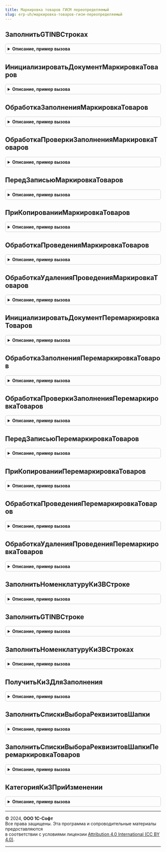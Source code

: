 ```yaml
---
title: Маркировка товаров ГИСМ переопределяемый
slug: erp-uh/маркировка-товаров-гисм-переопределяемый
---
```



## ЗаполнитьGTINВСтроках
<details style="margin: 1em 0; padding: 0.5em; border: 1px solid #ccc; border-radius: 6px;">

<summary style="font-weight: bold; cursor: pointer;">Описание, пример вызова</summary>

```bsl

// Заполняет GTINВСтроках
//
// Параметры:
//  ДокументОбъект - ДокументОбъект - Документ для заполнения GTIN.
Процедура ЗаполнитьGTINВСтроках(ДокументОбъект) Экспорт
```

Пример вызова
```bsl
МаркировкаТоваровГИСМПереопределяемый.ЗаполнитьGTINВСтроках(ДокументОбъект) 
```
</details>

## ИнициализироватьДокументМаркировкаТоваров
<details style="margin: 1em 0; padding: 0.5em; border: 1px solid #ccc; border-radius: 6px;">

<summary style="font-weight: bold; cursor: pointer;">Описание, пример вызова</summary>

```bsl

// Инициализировать документ
//
// Параметры:
//  ДокументОбъект   - ДокументОбъект - обрабатываемый документ.
//  ДанныеЗаполнения - Структура - данные заполнения.
Процедура ИнициализироватьДокументМаркировкаТоваров(ДокументОбъект, ДанныеЗаполнения = Неопределено) Экспорт
```

Пример вызова
```bsl
МаркировкаТоваровГИСМПереопределяемый.ИнициализироватьДокументМаркировкаТоваров(ДокументОбъект, ДанныеЗаполнения);
```
</details>

## ОбработкаЗаполненияМаркировкаТоваров
<details style="margin: 1em 0; padding: 0.5em; border: 1px solid #ccc; border-radius: 6px;">

<summary style="font-weight: bold; cursor: pointer;">Описание, пример вызова</summary>

```bsl

// Обработка заполнения маркировка товаров
//
// Параметры:
//  ДанныеЗаполнения - Структура - данные заполнения.
//  СтандартнаяОбработка - Булево - стандартная обработка.
//  ДокументОбъект - ДокументОбъект - обрабатываемый документ.
Процедура ОбработкаЗаполненияМаркировкаТоваров(ДанныеЗаполнения, СтандартнаяОбработка, ДокументОбъект) Экспорт
```

Пример вызова
```bsl
МаркировкаТоваровГИСМПереопределяемый.ОбработкаЗаполненияМаркировкаТоваров(ДанныеЗаполнения, СтандартнаяОбработка, ДокументОбъект) 
```
</details>

## ОбработкаПроверкиЗаполненияМаркировкаТоваров
<details style="margin: 1em 0; padding: 0.5em; border: 1px solid #ccc; border-radius: 6px;">

<summary style="font-weight: bold; cursor: pointer;">Описание, пример вызова</summary>

```bsl

// Обработка проверки заполнения маркировка товаров
//
// Параметры:
//  Отказ - Булево - Отказ.
//  ПроверяемыеРеквизиты - Массив - массив проверяемых реквизитов.
//  МассивНепроверяемыхРеквизитов - Массив - массив непроверяемых реквизитов.
//  ДокументОбъект - ДокументОбъект - обрабатываемый документ.
Процедура ОбработкаПроверкиЗаполненияМаркировкаТоваров(Отказ, ПроверяемыеРеквизиты, МассивНепроверяемыхРеквизитов, ДокументОбъект) Экспорт
```

Пример вызова
```bsl
МаркировкаТоваровГИСМПереопределяемый.ОбработкаПроверкиЗаполненияМаркировкаТоваров(Отказ, ПроверяемыеРеквизиты, МассивНепроверяемыхРеквизитов, ДокументОбъект) 
```
</details>

## ПередЗаписьюМаркировкаТоваров
<details style="margin: 1em 0; padding: 0.5em; border: 1px solid #ccc; border-radius: 6px;">

<summary style="font-weight: bold; cursor: pointer;">Описание, пример вызова</summary>

```bsl

// Перед записью маркировка товаров
//
// Параметры:
//  Отказ - Булево - Отказ.
//  РежимЗаписи - РежимЗаписи - Режим записи документа.
//  РежимПроведения - РежимПроведения - Режим проведения документа.
//  ДокументОбъект - ДокументОбъект - обрабатываемый документ.
Процедура ПередЗаписьюМаркировкаТоваров(Отказ, РежимЗаписи, РежимПроведения, ДокументОбъект) Экспорт
```

Пример вызова
```bsl
МаркировкаТоваровГИСМПереопределяемый.ПередЗаписьюМаркировкаТоваров(Отказ, РежимЗаписи, РежимПроведения, ДокументОбъект) 
```
</details>

## ПриКопированииМаркировкаТоваров
<details style="margin: 1em 0; padding: 0.5em; border: 1px solid #ccc; border-radius: 6px;">

<summary style="font-weight: bold; cursor: pointer;">Описание, пример вызова</summary>

```bsl

// При копировании документа Маркировка товаров.
//
// Параметры:
//  ОбъектКопирования - см. описание параметра в синтаксис-помощнике к обработчику "ПриКопировании".
//  ДокументОбъект - ДокументОбъект.МаркировкаТоваров - обрабатываемый документ.
Процедура ПриКопированииМаркировкаТоваров(ОбъектКопирования, ДокументОбъект) Экспорт
```

Пример вызова
```bsl
МаркировкаТоваровГИСМПереопределяемый.ПриКопированииМаркировкаТоваров(ОбъектКопирования, ДокументОбъект) 
```
</details>

## ОбработкаПроведенияМаркировкаТоваров
<details style="margin: 1em 0; padding: 0.5em; border: 1px solid #ccc; border-radius: 6px;">

<summary style="font-weight: bold; cursor: pointer;">Описание, пример вызова</summary>

```bsl

// Обработка проведения маркировка товаров
//
// Параметры:
//  Отказ - Булево - Отказ.
//  РежимПроведения - РежимПроведения - Режим проведения документа.
//  ДокументОбъект - ДокументОбъект - обрабатываемый документ.
//
Процедура ОбработкаПроведенияМаркировкаТоваров(Отказ, РежимПроведения, ДокументОбъект) Экспорт
```

Пример вызова
```bsl
МаркировкаТоваровГИСМПереопределяемый.ОбработкаПроведенияМаркировкаТоваров(Отказ, РежимПроведения, ДокументОбъект) 
```
</details>

## ОбработкаУдаленияПроведенияМаркировкаТоваров
<details style="margin: 1em 0; padding: 0.5em; border: 1px solid #ccc; border-radius: 6px;">

<summary style="font-weight: bold; cursor: pointer;">Описание, пример вызова</summary>

```bsl

// Обработка удаления проведения маркировка товаров
//
// Параметры:
//  Отказ - Булево - Отказ.
//  ДокументОбъект - ДокументОбъект - обрабатываемый документ.
//
Процедура ОбработкаУдаленияПроведенияМаркировкаТоваров(Отказ, ДокументОбъект) Экспорт
```

Пример вызова
```bsl
МаркировкаТоваровГИСМПереопределяемый.ОбработкаУдаленияПроведенияМаркировкаТоваров(Отказ, ДокументОбъект) 
```
</details>

## ИнициализироватьДокументПеремаркировкаТоваров
<details style="margin: 1em 0; padding: 0.5em; border: 1px solid #ccc; border-radius: 6px;">

<summary style="font-weight: bold; cursor: pointer;">Описание, пример вызова</summary>

```bsl

// Инициализировать документ
//
// Параметры:
//  ДокументОбъект - ДокументОбъект - обрабатываемый документ.
//  ДанныеЗаполнения - Структура - данные заполнения.
Процедура ИнициализироватьДокументПеремаркировкаТоваров(ДокументОбъект, ДанныеЗаполнения = Неопределено) Экспорт
```

Пример вызова
```bsl
МаркировкаТоваровГИСМПереопределяемый.ИнициализироватьДокументПеремаркировкаТоваров(ДокументОбъект, ДанныеЗаполнения);
```
</details>

## ОбработкаЗаполненияПеремаркировкаТоваров
<details style="margin: 1em 0; padding: 0.5em; border: 1px solid #ccc; border-radius: 6px;">

<summary style="font-weight: bold; cursor: pointer;">Описание, пример вызова</summary>

```bsl

// Обработка проверки заполнения перемаркировка товаров
//
// Параметры:
//  ПроверяемыеРеквизиты - Массив - массив проверяемых реквизитов.
//  МассивНепроверяемыхРеквизитов - Массив - массив непроверяемых реквизитов.
//  ДокументОбъект - ДокументОбъект - обрабатываемый документ.
//
Процедура ОбработкаЗаполненияПеремаркировкаТоваров(ДанныеЗаполнения, СтандартнаяОбработка, ДокументОбъект) Экспорт
```

Пример вызова
```bsl
МаркировкаТоваровГИСМПереопределяемый.ОбработкаЗаполненияПеремаркировкаТоваров(ДанныеЗаполнения, СтандартнаяОбработка, ДокументОбъект) 
```
</details>

## ОбработкаПроверкиЗаполненияПеремаркировкаТоваров
<details style="margin: 1em 0; padding: 0.5em; border: 1px solid #ccc; border-radius: 6px;">

<summary style="font-weight: bold; cursor: pointer;">Описание, пример вызова</summary>

```bsl

// Обработка проверки заполнения перемаркировка товаров
//
// Параметры:
//  Отказ - Булево - Отказ.
//  ПроверяемыеРеквизиты - Массив - массив проверяемых реквизитов.
//  МассивНепроверяемыхРеквизитов - Массив - массив непроверяемых реквизитов.
//  ДокументОбъект - ДокументОбъект - обрабатываемый документ.
Процедура ОбработкаПроверкиЗаполненияПеремаркировкаТоваров(Отказ, ПроверяемыеРеквизиты, МассивНепроверяемыхРеквизитов, ДокументОбъект) Экспорт
```

Пример вызова
```bsl
МаркировкаТоваровГИСМПереопределяемый.ОбработкаПроверкиЗаполненияПеремаркировкаТоваров(Отказ, ПроверяемыеРеквизиты, МассивНепроверяемыхРеквизитов, ДокументОбъект) 
```
</details>

## ПередЗаписьюПеремаркировкаТоваров
<details style="margin: 1em 0; padding: 0.5em; border: 1px solid #ccc; border-radius: 6px;">

<summary style="font-weight: bold; cursor: pointer;">Описание, пример вызова</summary>

```bsl

// Перед записью перемаркировка товаров
//
// Параметры:
//  Отказ - Булево - Отказ.
//  РежимЗаписи - РежимЗаписи - Режим записи документа.
//  РежимПроведения - РежимПроведения - Режим проведения документа.
//  ДокументОбъект - ДокументОбъект - обрабатываемый документ.
Процедура ПередЗаписьюПеремаркировкаТоваров(Отказ, РежимЗаписи, РежимПроведения, ДокументОбъект) Экспорт
```

Пример вызова
```bsl
МаркировкаТоваровГИСМПереопределяемый.ПередЗаписьюПеремаркировкаТоваров(Отказ, РежимЗаписи, РежимПроведения, ДокументОбъект) 
```
</details>

## ПриКопированииПеремаркировкаТоваров
<details style="margin: 1em 0; padding: 0.5em; border: 1px solid #ccc; border-radius: 6px;">

<summary style="font-weight: bold; cursor: pointer;">Описание, пример вызова</summary>

```bsl

// При копировании документа Перемаркировка товаров.
//
// Параметры:
//  ОбъектКопирования - см. описание параметра в синтаксис-помощнике к обработчику "ПриКопировании".
//  ДокументОбъект - ДокументОбъект.ПеремаркировкаТоваров - обрабатываемый документ.
Процедура ПриКопированииПеремаркировкаТоваров(ОбъектКопирования, ДокументОбъект) Экспорт
```

Пример вызова
```bsl
МаркировкаТоваровГИСМПереопределяемый.ПриКопированииПеремаркировкаТоваров(ОбъектКопирования, ДокументОбъект) 
```
</details>

## ОбработкаПроведенияПеремаркировкаТоваров
<details style="margin: 1em 0; padding: 0.5em; border: 1px solid #ccc; border-radius: 6px;">

<summary style="font-weight: bold; cursor: pointer;">Описание, пример вызова</summary>

```bsl

// Обработка проведения перемаркировка товаров
//
// Параметры:
//  Отказ - Булево - Отказ.
//  РежимПроведения - РежимПроведения - Режим проведения документа.
//  ДокументОбъект - ДокументОбъект - обрабатываемый документ.
Процедура ОбработкаПроведенияПеремаркировкаТоваров(Отказ, РежимПроведения, ДокументОбъект) Экспорт
```

Пример вызова
```bsl
МаркировкаТоваровГИСМПереопределяемый.ОбработкаПроведенияПеремаркировкаТоваров(Отказ, РежимПроведения, ДокументОбъект) 
```
</details>

## ОбработкаУдаленияПроведенияПеремаркировкаТоваров
<details style="margin: 1em 0; padding: 0.5em; border: 1px solid #ccc; border-radius: 6px;">

<summary style="font-weight: bold; cursor: pointer;">Описание, пример вызова</summary>

```bsl

// Обработка удаления проведения перемаркировка товаров
//
// Параметры:
//  Отказ - Булево - Отказ.
//  ДокументОбъект - ДокументОбъект - обрабатываемый документ.
Процедура ОбработкаУдаленияПроведенияПеремаркировкаТоваров(Отказ, ДокументОбъект) Экспорт
```

Пример вызова
```bsl
МаркировкаТоваровГИСМПереопределяемый.ОбработкаУдаленияПроведенияПеремаркировкаТоваров(Отказ, ДокументОбъект) 
```
</details>

## ЗаполнитьНоменклатуруКиЗВСтроке
<details style="margin: 1em 0; padding: 0.5em; border: 1px solid #ccc; border-radius: 6px;">

<summary style="font-weight: bold; cursor: pointer;">Описание, пример вызова</summary>

```bsl

// Заполняет номенклатуру КиЗ в строке документа
//
// Параметры:
//  ТекущаяСтрока - ТекущаяСтрока - текущая строка таблицы Товары.
//  СписокНоменклатураКиЗ - СписокЗначений - список номенклатуры КиЗ, подходящих под выбранную категорию КиЗ в документе.
//  КиЗГИСМСИндивидуализацией - Булево - Признак получения КиЗ по GTIN или без GTIN.
Процедура ЗаполнитьНоменклатуруКиЗВСтроке(ТекущаяСтрока, СписокНоменклатураКиЗ, КиЗГИСМСИндивидуализацией) Экспорт
```

Пример вызова
```bsl
МаркировкаТоваровГИСМПереопределяемый.ЗаполнитьНоменклатуруКиЗВСтроке(ТекущаяСтрока, СписокНоменклатураКиЗ, КиЗГИСМСИндивидуализацией) 
```
</details>

## ЗаполнитьGTINВСтроке
<details style="margin: 1em 0; padding: 0.5em; border: 1px solid #ccc; border-radius: 6px;">

<summary style="font-weight: bold; cursor: pointer;">Описание, пример вызова</summary>

```bsl

// Заполняет GTIN в строке документа
//
// Параметры:
//  ТекущаяСтрока - ТекущаяСтрока - текущая строка таблицы Товары.
Процедура ЗаполнитьGTINВСтроке(ТекущаяСтрока) Экспорт
```

Пример вызова
```bsl
МаркировкаТоваровГИСМПереопределяемый.ЗаполнитьGTINВСтроке(ТекущаяСтрока) 
```
</details>

## ЗаполнитьНоменклатуруКиЗВСтроках
<details style="margin: 1em 0; padding: 0.5em; border: 1px solid #ccc; border-radius: 6px;">

<summary style="font-weight: bold; cursor: pointer;">Описание, пример вызова</summary>

```bsl

// Заполняет номенклатуру КиЗ в строках документа
//
// Параметры:
//  Объект - ДокументОбъект - текущая строка таблицы Товары.
//  СписокНоменклатураКиЗ - СписокЗначений - список номенклатуры КиЗ, подходящих под выбранную категорию КиЗ в документе.
//  ЗаполнятьСерии - Булево - Признак заполнения серий в ТЧ Серии.
Процедура ЗаполнитьНоменклатуруКиЗВСтроках(Объект, СписокНоменклатураКиЗ, ЗаполнятьСерии = Истина) Экспорт
```

Пример вызова
```bsl
МаркировкаТоваровГИСМПереопределяемый.ЗаполнитьНоменклатуруКиЗВСтроках(Объект, СписокНоменклатураКиЗ, ЗаполнятьСерии);
```
</details>

## ПолучитьКиЗДляЗаполнения
<details style="margin: 1em 0; padding: 0.5em; border: 1px solid #ccc; border-radius: 6px;">

<summary style="font-weight: bold; cursor: pointer;">Описание, пример вызова</summary>

```bsl

// Заполняет список КиЗ, подходящих для заполнения документ по выбранным категориям КиЗ.
//
// Параметры:
//  Объект - ДокументОбъект - текущая строка таблицы Товары.
//  СписокНоменклатураКиЗ - СписокЗначений - список номенклатуры КиЗ, подходящих под выбранную категорию КиЗ в документе.
Процедура ПолучитьКиЗДляЗаполнения(Объект, СписокНоменклатураКиЗ) Экспорт
```

Пример вызова
```bsl
МаркировкаТоваровГИСМПереопределяемый.ПолучитьКиЗДляЗаполнения(Объект, СписокНоменклатураКиЗ) 
```
</details>

## ЗаполнитьСпискиВыбораРеквизитовШапки
<details style="margin: 1em 0; padding: 0.5em; border: 1px solid #ccc; border-radius: 6px;">

<summary style="font-weight: bold; cursor: pointer;">Описание, пример вызова</summary>

```bsl

// Заполняет списки выбора реквизитов шапки.
//
// Параметры:
//  Форма - ФормаКлиентскогоПриложения - форма документа.
Процедура ЗаполнитьСпискиВыбораРеквизитовШапки(Форма) Экспорт
```

Пример вызова
```bsl
МаркировкаТоваровГИСМПереопределяемый.ЗаполнитьСпискиВыбораРеквизитовШапки(Форма) 
```
</details>

## ЗаполнитьСпискиВыбораРеквизитовШапкиПеремаркировкаТоваров
<details style="margin: 1em 0; padding: 0.5em; border: 1px solid #ccc; border-radius: 6px;">

<summary style="font-weight: bold; cursor: pointer;">Описание, пример вызова</summary>

```bsl

// Заполняет списки выбора реквизитов шапки.
//
// Параметры:
//  Форма - ФормаКлиентскогоПриложения - форма документа.
Процедура ЗаполнитьСпискиВыбораРеквизитовШапкиПеремаркировкаТоваров(Форма) Экспорт
```

Пример вызова
```bsl
МаркировкаТоваровГИСМПереопределяемый.ЗаполнитьСпискиВыбораРеквизитовШапкиПеремаркировкаТоваров(Форма) 
```
</details>

## КатегорияКиЗПриИзменении
<details style="margin: 1em 0; padding: 0.5em; border: 1px solid #ccc; border-radius: 6px;">

<summary style="font-weight: bold; cursor: pointer;">Описание, пример вызова</summary>

```bsl

// Обработчик Категория КиЗ при изменении
//
// Параметры:
//  ДокументОбъект - ДокументОбъект - обрабатываемый документ.
//  СписокНоменклатураКиЗ - СписокЗначений - список номенклатуры КиЗ, подходящих под выбранную категорию КиЗ в документе.
//  ЗаполнятьСерии - Булево - Признак заполнения серий в ТЧ Серии.
Процедура КатегорияКиЗПриИзменении(ДокументОбъект, СписокНоменклатураКиЗ, ЗаполнятьСерии = Истина) Экспорт
```

Пример вызова
```bsl
МаркировкаТоваровГИСМПереопределяемый.КатегорияКиЗПриИзменении(ДокументОбъект, СписокНоменклатураКиЗ, ЗаполнятьСерии);
```
</details>

---

© 2024, **ООО 1С-Софт**  
Все права защищены. Эта программа и сопроводительные материалы предоставляются  
в соответствии с условиями лицензии [Attribution 4.0 International (CC BY 4.0)](https://creativecommons.org/licenses/by/4.0/legalcode).

---
